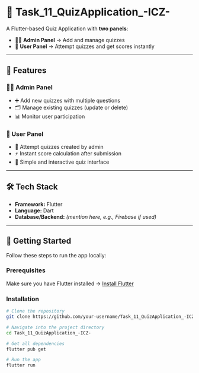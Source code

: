 # 📝 Task_11_QuizApplication_-ICZ-  

A Flutter-based Quiz Application with **two panels**:  
- 👨‍💻 **Admin Panel** → Add and manage quizzes  
- 👤 **User Panel** → Attempt quizzes and get scores instantly  

---

## 🚀 Features  

### 👨‍💻 Admin Panel  
- ➕ Add new quizzes with multiple questions  
- 🗂️ Manage existing quizzes (update or delete)  
- 📊 Monitor user participation  

### 👤 User Panel  
- 📝 Attempt quizzes created by admin  
- ⚡ Instant score calculation after submission  
- 🎯 Simple and interactive quiz interface  

---

## 🛠️ Tech Stack  
- **Framework:** Flutter  
- **Language:** Dart  
- **Database/Backend:** _(mention here, e.g., Firebase if used)_  

---

## 🏁 Getting Started  


Follow these steps to run the app locally:  

### Prerequisites  
Make sure you have Flutter installed → [Install Flutter](https://docs.flutter.dev/get-started/install)  

### Installation  
```bash
# Clone the repository
git clone https://github.com/your-username/Task_11_QuizApplication_-ICZ-.git  

# Navigate into the project directory
cd Task_11_QuizApplication_-ICZ-  

# Get all dependencies
flutter pub get  

# Run the app
flutter run  
